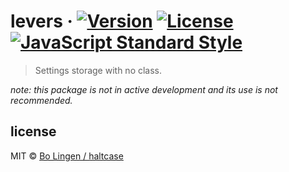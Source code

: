 # levers &middot; [![Version](https://img.shields.io/npm/v/levers.svg?style=flat-square&maxAge=3600)](https://www.npmjs.com/package/levers) [![License](https://img.shields.io/npm/l/levers.svg?style=flat-square&maxAge=3600)](https://www.npmjs.com/package/levers) [![JavaScript Standard Style](https://img.shields.io/badge/code%20style-standard-brightgreen.svg?style=flat-square&maxAge=3600)](https://standardjs.com)

> Settings storage with no class.

*note: this package is not in active development and its use is not recommended.*







## license

MIT © [Bo Lingen / haltcase](https://github.com/haltcase)
